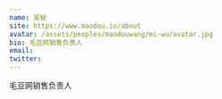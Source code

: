 ```yaml
---
name: 吴秘
site: https://www.maodou.io/about
avatar: /assets/peoples/maodouwang/mi-wu/avatar.jpg
bio: 毛豆网销售负责人
email: 
twitter: 
---
```

毛豆网销售负责人
